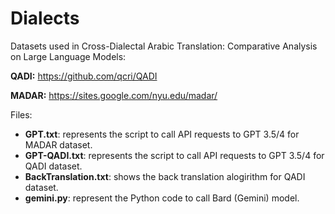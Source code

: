 # Dialects

Datasets used in Cross-Dialectal Arabic Translation: Comparative
Analysis on Large Language Models:

**QADI:** https://github.com/qcri/QADI

**MADAR:** https://sites.google.com/nyu.edu/madar/

Files:
- **GPT.txt**: represents the script to call API requests to GPT 3.5/4 for MADAR dataset.
- **GPT-QADI.txt**: represents the script to call API requests to GPT 3.5/4 for QADI dataset.
- **BackTranslation.txt**: shows the back translation alogirithm for QADI dataset.
- **gemini.py**: represent the Python code to call Bard (Gemini) model.
